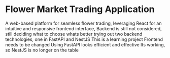 # Flower Market Trading Application
A web-based platform for seamless flower trading, leveraging React for an intuitive and responsive frontend interface, 
Backend is still not considered, still deciding what to choose whats better
trying out two backend technologies, one in FastAPI and NestJS
This is a learning project
Frontend needs to be changed
Using FastAPI looks efficient and effective
Its working, so NestJS is no longer on the table
